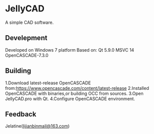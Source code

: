 # JellyCAD

A simple CAD software.

## Develepment

Developed on Windows 7 platform
Based on:
Qt 5.9.0
MSVC 14
OpenCASCADE-7.3.0

## Building

1.Download latest-release OpenCASCADE from:https://www.opencascade.com/content/latest-release
2.Installed OpenCASCADE with binaries,or building OCC from sources.
3.Open JellyCAD.pro with Qt.
4.Configure OpenCASCADE environment.


## Feedback

Jelatine(lijianbinmail@163.com)
